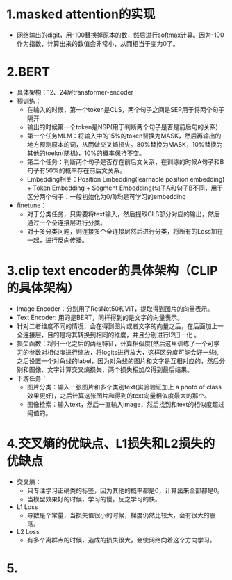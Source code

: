 # 1.masked attention的实现
- 网络输出的digit，用-100替换掉原本的数，然后进行softmax计算。因为-100作为指数，计算出来的数值会非常小，从而相当于变为0了。
# 2.BERT
- 具体架构：12、24层transformer-encoder
- 预训练：
    - 在输入的时候，第一个token是CLS，两个句子之间是SEP用于将两个句子隔开
    - 输出的时候第一个token是NSP(用于判断两个句子是否是前后句的关系) 
    - 第一个任务MLM：将输入中的15%的token替换为MASK，然后再输出的地方预测原本的词，从而做交叉熵损失。80%替换为MASK，10%替换为其他的toekn(随机)，10%的概率保持不变。
    - 第二个任务：判断两个句子是否存在前后文关系，在训练的时候A句子和B句子有50%的概率存在前后文关系。
    - Embedding相关：Position Embedding(learnable position embedding) + Token Embedding + Segment Embedding(句子A和句子B不同，用于区分两个句子：一般初始化为0/1)均是可学习的embedding
- finetune：
    - 对于分类任务，只需要将text输入，然后提取CLS部分对应的输出，然后通过一个全连接层进行分类。
    - 对于多分类问题，则连接多个全连接层然后进行分类，将所有的Loss加在一起，进行反向传播。

# 3.clip text encoder的具体架构（CLIP的具体架构）
- Image Encoder：分别用了ResNet50和ViT，提取得到图片的向量表示。
- Text Encoder: 用的是BERT，同样得到的是文字的向量表示。
- 针对二者维度不同的情况，会在得到图片或者文字的向量之后，在后面加上一全连接层，目的是将其转换到相同的维度，并且分别进行l2归一化 。
- 损失函数：将归一化之后的两组特征，计算相似度(然后这里训练了一个可学习的参数对相似度进行缩放，将logits进行放大，这样区分度可能会好一些), 之后设置一个对角线的label，因为对角线的图片和文字是互相对应的，然后分别和图像、文字计算交叉熵损失，两个损失相加/2得到最后结果。
- 下游任务：
    - 图片分类：输入一张图片和多个类别text(实验验证加上 a photo of class效果更好)，之后计算这张图片和得到的text向量相似度最大的那个。
    - 图像检索：输入text，然后一直输入image，然后找到和text的相似度超过阈值的。
# 4.交叉熵的优缺点、L1损失和L2损失的优缺点
- 交叉熵：
    - 只专注学习正确类的标签，因为其他的概率都是0，计算出来全部都是0。
    - 当模型效果好的时候，学习的慢，反之学习的快。
- L1 Loss
    - 导数是个常量，当损失值很小的时候，梯度仍然比较大，会有很大的震荡。
- L2 Loss
    - 有多个离群点的时候，造成的损失很大，会使网络向着这个方向学习。
# 5.